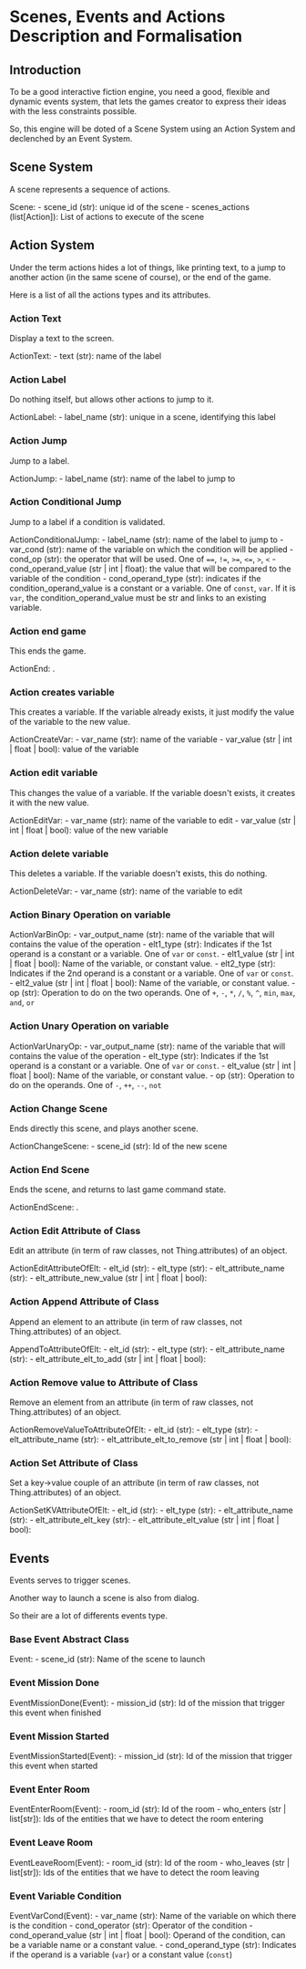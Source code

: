 # Scenes, Events and Actions Description and Formalisation

## Introduction

To be a good interactive fiction engine, you need a good, flexible and dynamic events system, that lets the games creator to express their ideas with the less constraints possible.

So, this engine will be doted of a Scene System using an Action System and declenched by an Event System.

## Scene System

A scene represents a sequence of actions.

Scene:
    - scene_id (str): unique id of the scene
    - scenes_actions (list[Action]): List of actions to execute of the scene

## Action System

Under the term actions hides a lot of things, like printing text, to a jump to another action (in the same scene of course), or the end of the game.

Here is a list of all the actions types and its attributes.

### Action Text

Display a text to the screen.

ActionText:
    - text (str): name of the label

### Action Label

Do nothing itself, but allows other actions to jump to it.

ActionLabel:
    - label_name (str): unique in a scene, identifying this label

### Action Jump

Jump to a label.

ActionJump:
    - label_name (str): name of the label to jump to

### Action Conditional Jump

Jump to a label if a condition is validated.

ActionConditionalJump:
    - label_name (str): name of the label to jump to
    - var_cond (str): name of the variable on which the condition will be applied
    - cond_op (str): the operator that will be used. One of `==`, `!=`, `>=`, `<=`, `>`, `<`
    - cond_operand_value (str | int | float): the value that will be compared to the variable of the condition
    - cond_operand_type (str): indicates if the condition_operand_value is a constant or a variable. One of `const`, `var`. If it is `var`, the condition_operand_value must be str and links to an existing variable.

### Action end game

This ends the game.

ActionEnd:
.

### Action creates variable

This creates a variable. If the variable already exists, it just modify the value of the variable to the new value.

ActionCreateVar:
    - var_name (str): name of the variable
    - var_value (str | int | float | bool): value of the variable

### Action edit variable

This changes the value of a variable. If the variable doesn't exists, it creates it with the new value.

ActionEditVar:
    - var_name (str): name of the variable to edit
    - var_value (str | int | float | bool): value of the new variable

### Action delete variable

This deletes a variable. If the variable doesn't exists, this do nothing.

ActionDeleteVar:
    - var_name (str): name of the variable to edit

### Action Binary Operation on variable

ActionVarBinOp:
    - var_output_name (str): name of the variable that will contains the value of the operation
    - elt1_type (str): Indicates if the 1st operand is a constant or a variable. One of `var` or `const`.
    - elt1_value (str | int | float | bool): Name of the variable, or constant value.
    - elt2_type (str): Indicates if the 2nd operand is a constant or a variable. One of `var` or `const`.
    - elt2_value (str | int | float | bool): Name of the variable, or constant value.
    - op (str): Operation to do on the two operands. One of `+`, `-`, `*`, `/`, `%`, `^`, `min`, `max`, `and`, `or`

### Action Unary Operation on variable

ActionVarUnaryOp:
    - var_output_name (str): name of the variable that will contains the value of the operation
    - elt_type (str): Indicates if the 1st operand is a constant or a variable. One of `var` or `const`.
    - elt_value (str | int | float | bool): Name of the variable, or constant value.
    - op (str): Operation to do on the operands. One of `-`, `++`, `--`, `not`

### Action Change Scene

Ends directly this scene, and plays another scene.

ActionChangeScene:
    - scene_id (str): Id of the new scene

### Action End Scene

Ends the scene, and returns to last game command state.

ActionEndScene:
.

### Action Edit Attribute of Class

Edit an attribute (in term of raw classes, not Thing.attributes) of an object.

ActionEditAttributeOfElt:
    - elt_id (str):
    - elt_type (str):
    - elt_attribute_name (str):
    - elt_attribute_new_value (str | int | float | bool):


### Action Append Attribute of Class

Append an element to an attribute (in term of raw classes, not Thing.attributes) of an object.

AppendToAttributeOfElt:
    - elt_id (str):
    - elt_type (str):
    - elt_attribute_name (str):
    - elt_attribute_elt_to_add (str | int | float | bool):


### Action Remove value to Attribute of Class

Remove an element from an attribute (in term of raw classes, not Thing.attributes) of an object.

ActionRemoveValueToAttributeOfElt:
    - elt_id (str):
    - elt_type (str):
    - elt_attribute_name (str):
    - elt_attribute_elt_to_remove (str | int | float | bool):


### Action Set Attribute of Class

Set a key->value couple of an attribute (in term of raw classes, not Thing.attributes) of an object.

ActionSetKVAttributeOfElt:
    - elt_id (str):
    - elt_type (str):
    - elt_attribute_name (str):
    - elt_attribute_elt_key (str):
    - elt_attribute_elt_value (str | int | float | bool):


## Events

Events serves to trigger scenes.

Another way to launch a scene is also from dialog.

So their are a lot of differents events type.

### Base Event Abstract Class

Event:
    - scene_id (str): Name of the scene to launch

### Event Mission Done

EventMissionDone(Event):
    - mission_id (str): Id of the mission that trigger this event when finished

### Event Mission Started

EventMissionStarted(Event):
    - mission_id (str): Id of the mission that trigger this event when started

### Event Enter Room

EventEnterRoom(Event):
    - room_id (str): Id of the room
    - who_enters (str | list[str]): Ids of the entities that we have to detect the room entering

### Event Leave Room

EventLeaveRoom(Event):
    - room_id (str): Id of the room
    - who_leaves (str | list[str]): Ids of the entities that we have to detect the room leaving

### Event Variable Condition

EventVarCond(Event):
    - var_name (str): Name of the variable on which there is the condition
    - cond_operator (str): Operator of the condition
    - cond_operand_value (str | int | float | bool): Operand of the condition, can be a variable name or a constant value.
    - cond_operand_type (str): Indicates if the operand is a variable (`var`) or a constant value (`const`)





